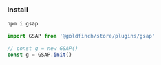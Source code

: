 ### Install

```bash
npm i gsap
```

```js
import GSAP from '@goldfinch/store/plugins/gsap'

// const g = new GSAP()
const g = GSAP.init()
```
